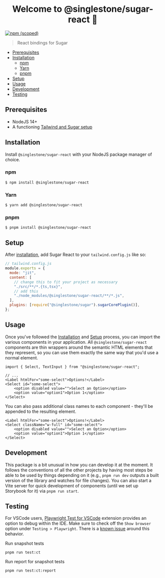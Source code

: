 <h1 align="center">Welcome to @singlestone/sugar-react 👋</h1>
<p>
  <a href="https://npmjs.com/package/@singlestone/sugar-react" target="_blank">
    <img alt="npm (scoped)" src="https://img.shields.io/npm/v/@singlestone/sugar-react">
  </a>
</p>

> React bindings for Sugar

<!-- START doctoc generated TOC please keep comment here to allow auto update -->
<!-- DON'T EDIT THIS SECTION, INSTEAD RE-RUN doctoc TO UPDATE -->

- [Prerequisites](#prerequisites)
- [Installation](#installation)
  - [npm](#npm)
  - [Yarn](#yarn)
  - [pnpm](#pnpm)
- [Setup](#setup)
- [Usage](#usage)
- [Development](#development)
- [Testing](#testing)

<!-- END doctoc generated TOC please keep comment here to allow auto update -->

## Prerequisites

- NodeJS 14+
- A functioning [Tailwind and Sugar setup](../sugar/README.md#setup)

## Installation

Install `@singlestone/sugar-react` with your NodeJS package manager of choice.

### npm

```shell
$ npm install @singlestone/sugar-react
```

### Yarn

```shell
$ yarn add @singlestone/sugar-react
```

### pnpm

```shell
$ pnpm install @singlestone/sugar-react
```

## Setup

After [installation](#installation), add Sugar React to your `tailwind.config.js` like so:

```js
// tailwind.config.js
module.exports = {
  mode: "jit",
  content: [
    // change this to fit your project as necessary
    "./src/**/*.{ts,tsx}",
    // add this
    "./node_modules/@singlestone/sugar-react/**/*.js",
  ],
  plugins: [require("@singlestone/sugar").sugarCorePlugin()],
};
```

## Usage

Once you've followed the [Installation](#installation) and [Setup](#setup) process, you can import the various
components in your application. All `@singlestone/sugar-react` components are thin wrappers around the semantic
HTML elements that they represent, so you can use them exactly the same way that you'd use a normal element.

```tsx
import { Select, TextInput } from "@singlestone/sugar-react";

// ...
<Label htmlFor="some-select">Options!</Label>
<Select id="some-select">
    <option disabled value="">Select an Option</option>
    <option value="option1">Option 1</option>
</Select>
```

You can also pass additional class names to each component - they'll be appended to the resulting element.

```tsx
<Label htmlFor="some-select">Options!</Label>
<Select className="w-full" id="some-select">
    <option disabled value="">Select an Option</option>
    <option value="option1">Option 1</option>
</Select>
```

## Development

This package is a bit unusual in how you can develop it at the moment. It follows the
conventions of all the other projects by having most steps be able to be used by
things depending on it (e.g., `pnpm run dev` outputs a built version of the library and
watches for file changes). You can also start a Vite server for quick development of
components (until we set up Storybook for it) via `pnpm run start`.

## Testing

For VSCode users, [Playwright Test for VSCode](https://marketplace.visualstudio.com/items?itemName=ms-playwright.playwright) extension provides an option to debug within the IDE. Make sure to check off the `Show browser` option under `Testing > Playwright`. There is a [known issue](https://github.com/microsoft/playwright/issues/21762) around this behavior.

Run snapshot tests

```shell
pnpm run test:ct
```

Run report for snapshot tests

```shell
pnpm run test:ct:report
```
